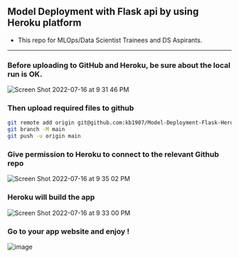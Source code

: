 ## Model Deployment with Flask api by using Heroku platform 

- This repo for MLOps/Data Scientist Trainees and DS Aspirants.
------------------------------------------------------------

### Before uploading to GitHub and Heroku, be sure about the local run is OK.

![Screen Shot 2022-07-16 at 9 31 46 PM](https://user-images.githubusercontent.com/51021282/179367786-52ea5cfd-c956-4395-ac3c-0a0b68c87947.png)



### Then upload required files to github

```bash
git remote add origin git@github.com:kb1907/Model-Deployment-Flask-Heroku.git
git branch -M main
git push -u origin main
```

### Give permission to Heroku to connect to the relevant Github repo
![Screen Shot 2022-07-16 at 9 35 02 PM](https://user-images.githubusercontent.com/51021282/179367911-32df3630-57af-44c6-801c-e9baa18e8be7.png)



### Heroku will build the app

![Screen Shot 2022-07-16 at 9 33 00 PM](https://user-images.githubusercontent.com/51021282/179367913-910f135c-313d-4995-a053-5a441538de69.png)


### Go to your app website and enjoy !
![image](https://user-images.githubusercontent.com/51021282/179367923-98dc9827-4393-45f2-b1ba-3446eadf7e71.png)
